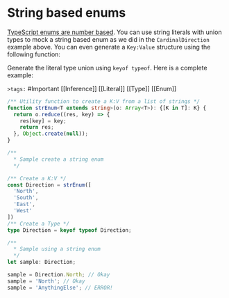 # String based enums

[TypeScript enums are number based](../enums.md). You can use string literals with union types to mock a string based enum as we did in the `CardinalDirection` example above. You can even generate a `Key:Value` structure using the following function: 

Generate the literal type union using `keyof typeof`. Here is a complete example:

`>tags:` #Important [[Inference]] [[Literal]] [[Type]] [[Enum]]

```ts
/** Utility function to create a K:V from a list of strings */
function strEnum<T extends string>(o: Array<T>): {[K in T]: K} {
  return o.reduce((res, key) => {
    res[key] = key;
    return res;
  }, Object.create(null));
}

/**
  * Sample create a string enum
  */

/** Create a K:V */
const Direction = strEnum([
  'North',
  'South',
  'East',
  'West'
])
/** Create a Type */
type Direction = keyof typeof Direction;

/** 
  * Sample using a string enum
  */
let sample: Direction;

sample = Direction.North; // Okay
sample = 'North'; // Okay
sample = 'AnythingElse'; // ERROR!
```
